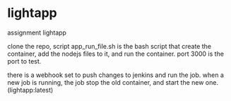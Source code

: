 # lightapp
assignment lightapp

clone the repo,
script app_run_file.sh is the bash script that create the container, add the nodejs files to it, and run the container.
port 3000 is the port to test.

there is a webhook set to push changes to jenkins and run the job.
when a new job is running, the job stop the old container, and start the new one. (lightapp:latest)
